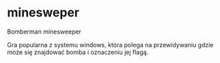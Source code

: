 # minesweper
Bomberman minesweeper

Gra popularna z systemu windows, która polega na przewidywaniu gdzie może się znajdować bomba i oznaczeniu jej flagą.
